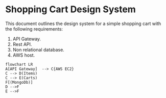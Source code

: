 # Shopping Cart Design System

This document outlines the design system for a simple shopping cart with the following requirements:

1. API Gateway.
2. Rest API.
3. Non relational database.
4. AWS host.

```mermaid
flowchart LR
A[API Gateway]  --> C{AWS EC2}
C --> D(Items)
C --> E(Carts)
F[(MongoDb)]
D -->F
E -->F
```
